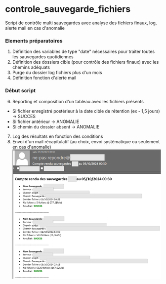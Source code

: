 # controle_sauvegarde_fichiers
Script de contrôle multi sauvegardes avec analyse des fichiers finaux, log, alerte mail en cas d'anomalie

  ### Elements préparatoires
1. Définition des variables de type "date" nécessaires pour traiter toutes les sauvegardes quotidiennes
2. Définition des dossiers cible (pour contrôle des fichiers finaux) avec les chemins adéquats
3. Purge du dossier log fichiers plus d'un mois
4. Définition fonction d'alerte mail

  ### Début script
6. Reporting et composition d'un tableau avec les fichiers présents
* Si fichier enregistré postérieur à la date cible de rétention (ex - 1,5 jours) -> SUCCES
* Si fichier antérieur -> ANOMALIE
* Si chemin du dossier absent -> ANOMALIE
7. Log des résultats en fonction des conditions
8. Envoi d'un mail récapitulatif (au choix, envoi systématique ou seulement en cas d'anomalie) <center>
 ![alt text](https://github.com/Eninox/controle_sauvegarde_fichiers/blob/main/mail_exemple.png) </center> 
